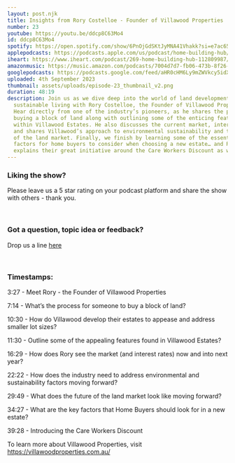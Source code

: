 ```yaml
---
layout: post.njk
title: Insights from Rory Costelloe - Founder of Villawood Properties
number: 23
youtube: https://youtu.be/ddcp8C63Mo4
id: ddcp8C63Mo4
spotify: https://open.spotify.com/show/6PnOjGdSKtJyMNA41Vhakk?si=e7ac65c93ded415e
applepodcasts: https://podcasts.apple.com/us/podcast/home-building-hub/id1681936589
iheart: https://www.iheart.com/podcast/269-home-building-hub-112809987/
amazonmusic: https://music.amazon.com/podcasts/7004d7d7-fb06-473b-8f26-8ce9992cac11/home-building-hub
googlepodcasts: https://podcasts.google.com/feed/aHR0cHM6Ly9mZWVkcy5idXp6c3Byb3V0LmNvbS8yMTM5MTU1LnJzcw==
uploaded: 4th September 2023
thumbnail: assets/uploads/episode-23_thumbnail_v2.png
duration: 48:19
description: Join us as we dive deep into the world of land development and
  sustainable living with Rory Costelloe, the Founder of Villawood Properties.
  Hear directly from one of the industry’s pioneers, as he shares the process of
  buying a block of land along with outlining some of the enticing features
  within Villawood Estates. He also discusses the current market, interest rates
  and shares Villawood’s approach to environmental sustainability and the future
  of the land market. Finally, we finish by learning some of the essential
  factors for home buyers to consider when choosing a new estate… and Rory also
  explains their great initiative around the Care Workers Discount as well.
---
```

### Liking the show?

Please leave us a 5 star rating on your podcast platform and share the show with others - thank you.

<br>

### Got a question, topic idea or feedback?

Drop us a line <a href="/contact" id="contact-us" target="_blank">here</a>

<br>

### Timestamps:

3:27 - Meet Rory - the Founder of Villawood Properties

7:14 - What’s the process for someone to buy a block of land? 

10:30 - How do Villawood develop their estates to appease and address smaller lot sizes? 

11:30 - Outline some of the appealing features found in Villawood Estates?

16:29 - How does Rory see the market (and interest rates) now and into next year?

22:22 - How does the industry need to address environmental and sustainability factors moving forward?

29:49 - What does the future of the land market look like moving forward?

34:27 - What are the key factors that Home Buyers should look for in a new estate?

39:28 - Introducing the Care Workers Discount

To learn more about Villawood Properties, visit https://villawoodproperties.com.au/